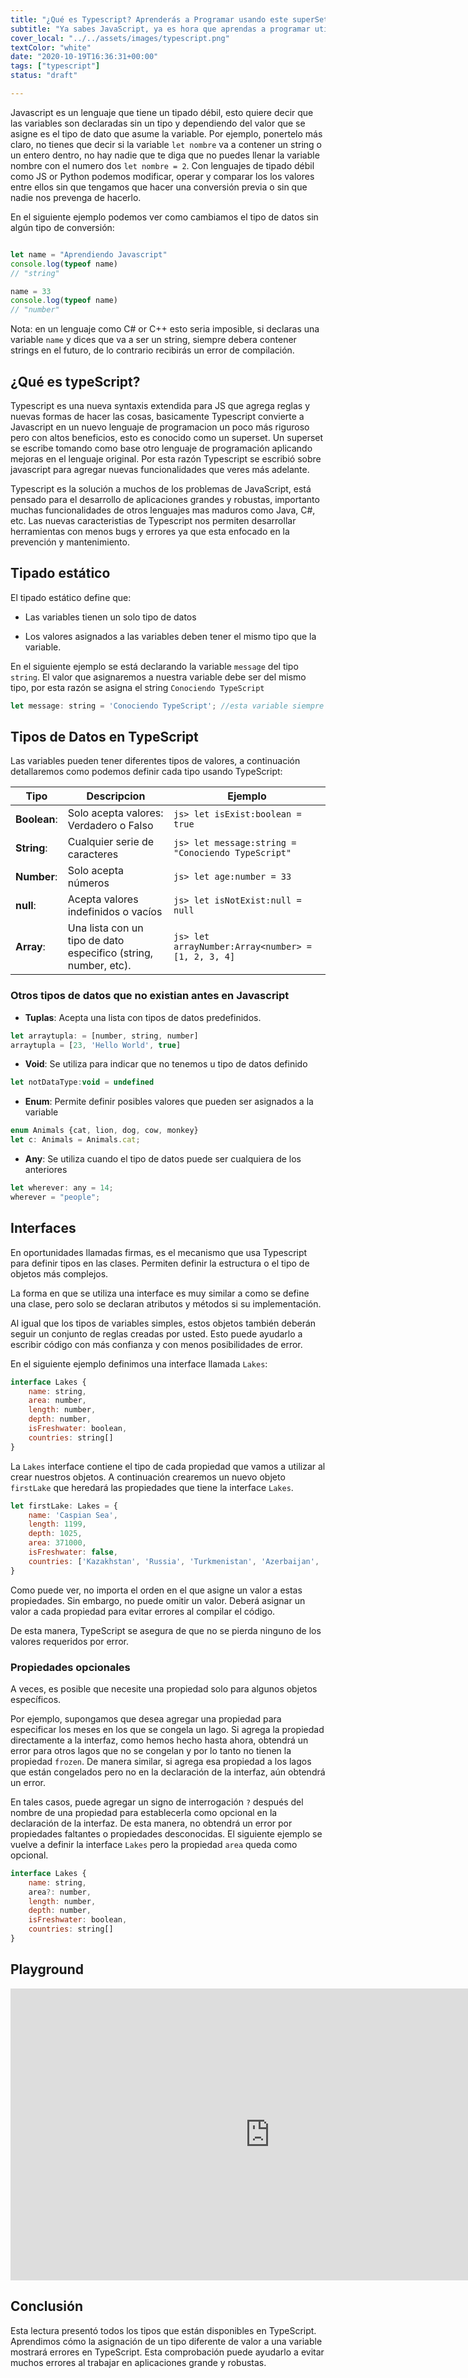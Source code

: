 ```yaml
---
title: "¿Qué es Typescript? Aprenderás a Programar usando este superSet de javascript"
subtitle: "Ya sabes JavaScript, ya es hora que aprendas a programar utilizando TypesCript para llevar tus desarrollos javascript al siguiente nivel."
cover_local: "../../assets/images/typescript.png"
textColor: "white"
date: "2020-10-19T16:36:31+00:00"
tags: ["typescript"]
status: "draft"

---
```


Javascript es un lenguaje que tiene un tipado débil, esto quiere decir que las variables son declaradas sin un tipo y dependiendo del valor que se asigne es el tipo de dato que asume la variable. Por ejemplo, ponertelo más claro, no tienes que decir si la variable `let nombre` va a contener un string o un entero dentro, no hay nadie que te diga que no puedes llenar la variable nombre con el numero dos `let nombre = 2`. Con lenguajes de tipado débil como JS or Python podemos modificar, operar y comparar los los valores entre ellos sin que tengamos que hacer una conversión previa o sin que nadie nos prevenga de hacerlo. 

En el siguiente ejemplo podemos ver como cambiamos el tipo de datos sin algún tipo de conversión:

```javascript

let name = "Aprendiendo Javascript"
console.log(typeof name)
// "string"

name = 33
console.log(typeof name)
// "number"
```
Nota: en un lenguaje como C# or C++ esto seria imposible, si declaras una variable `name` y dices que va a ser un string, siempre debera contener strings en el futuro, de lo contrario recibirás un error de compilación.

## ¿Qué es typeScript?

Typescript es una nueva syntaxis extendida para JS que agrega reglas y nuevas formas de hacer las cosas, basicamente Typescript convierte a Javascript en un nuevo lenguaje de programacion un poco más riguroso pero con altos beneficios, esto es conocido como un superset.   Un superset se escribe tomando como base otro lenguaje de programación aplicando mejoras en el lenguaje original.   Por esta razón Typescript se escribió sobre javascript para agregar nuevas funcionalidades que veres más adelante.

Typescript es la solución a muchos de los problemas de JavaScript, está pensado para el desarrollo de aplicaciones grandes y robustas, importanto muchas funcionalidades de otros lenguajes mas maduros como Java, C#, etc. Las nuevas caracteristias de Typescript nos permiten desarrollar herramientas con menos bugs y errores ya que esta enfocado en la prevención y mantenimiento.


## Tipado estático

El tipado estático define que:

- Las variables tienen un solo tipo de datos

- Los valores asignados a las variables deben tener el mismo tipo que la variable.


En el siguiente ejemplo se está declarando la variable `message` del tipo `string`. El valor que asignaremos a nuestra variable debe ser del mismo tipo, por esta razón se asigna el string `Conociendo TypeScript`

```javascript
let message: string = 'Conociendo TypeScript'; //esta variable siempre debera ser un string.
```


## Tipos de Datos en TypeScript

Las variables pueden tener diferentes tipos de valores, a continuación detallaremos como podemos definir cada tipo usando TypeScript:

| Tipo                  | Descripcion                                       | Ejemplo                           |
| --------------------- | ------------------------------------------------- | --------------------------------- |
| **Boolean**:          | Solo acepta valores: Verdadero o Falso            | `js> let isExist:boolean =  true` |
| **String**:          | Cualquier serie de caracteres            | `js> let message:string = "Conociendo TypeScript"` |
| **Number**:          | Solo acepta números            | `js> let age:number = 33` |
| **null**:          | Acepta valores indefinidos o vacíos            | `js> let isNotExist:null = null` |
| **Array**:          | Una lista con un tipo de dato especifico (string, number, etc).           | `js> let arrayNumber:Array<number> = [1, 2, 3, 4]` |

### Otros tipos de datos que no existian antes en Javascript

- **Tuplas**: Acepta una lista con tipos de datos predefinidos.
```js
let arraytupla: = [number, string, number]
arraytupla = [23, 'Hello World', true]
```

- **Void**: Se utiliza para indicar que no tenemos u tipo de datos definido
```js
let notDataType:void = undefined
```


- **Enum**: Permite definir posibles valores que pueden ser asignados a la variable
```js
enum Animals {cat, lion, dog, cow, monkey}
let c: Animals = Animals.cat;
```


- **Any**: Se utiliza cuando el tipo de datos puede ser cualquiera de los anteriores
```js
let wherever: any = 14;
wherever = "people";
```

## Interfaces

En oportunidades llamadas firmas, es el mecanismo que usa Typescript para definir tipos en las clases. Permiten definir la estructura o el tipo de objetos más complejos.  

La forma en que se utiliza una interface es muy similar a como se define una clase, pero solo se declaran atributos y métodos si su implementación. 

Al igual que los tipos de variables simples, estos objetos también deberán seguir un conjunto de reglas creadas por usted. Esto puede ayudarlo a escribir código con más confianza y con menos posibilidades de error.

En el siguiente ejemplo definimos una interface llamada `Lakes`:

```js
interface Lakes {
    name: string,
    area: number,
    length: number,
    depth: number,
    isFreshwater: boolean,
    countries: string[]
}
```

La `Lakes` interface contiene el tipo de cada propiedad que vamos a utilizar al crear nuestros objetos.  A continuación crearemos un nuevo objeto `firstLake` que heredará las propiedades que tiene la interface `Lakes`.

```js
let firstLake: Lakes = {
    name: 'Caspian Sea',
    length: 1199,
    depth: 1025,
    area: 371000,
    isFreshwater: false,
    countries: ['Kazakhstan', 'Russia', 'Turkmenistan', 'Azerbaijan', 'Iran']
}
```
Como puede ver, no importa el orden en el que asigne un valor a estas propiedades. Sin embargo, no puede omitir un valor. 
Deberá asignar un valor a cada propiedad para evitar errores al compilar el código. 

De esta manera, TypeScript se asegura de que no se pierda ninguno de los valores requeridos por error. 


### Propiedades opcionales
A veces, es posible que necesite una propiedad solo para algunos objetos específicos. 

Por ejemplo, supongamos que desea agregar una propiedad para especificar los meses en los que se congela un lago. Si agrega la propiedad directamente a la interfaz, como hemos hecho hasta ahora, obtendrá un error para otros lagos que no se congelan y por lo tanto no tienen la propiedad `frozen`.  De manera similar, si agrega esa propiedad a los lagos que están congelados pero no en la declaración de la interfaz, aún obtendrá un error.

En tales casos, puede agregar un signo de interrogación `?` después del nombre de una propiedad para establecerla como opcional en la declaración de la interfaz. De esta manera, no obtendrá un error por propiedades faltantes o propiedades desconocidas. El siguiente ejemplo se vuelve a definir la interface `Lakes` pero la propiedad `area` queda como opcional.

```js
interface Lakes {
    name: string,
    area?: number,
    length: number,
    depth: number,
    isFreshwater: boolean,
    countries: string[]
}
```

## Playground

<iframe width="830" height="467" src="https://www.typescriptlang.org/play?#code/PTAEHUFMBsGMHsC2lQBd5oBYoCoE8AHSAZVgCcBLA1UABWgEM8BzM+AVwDsATAGiwoBnUENANQAd0gAjQRVSQAUCEmYKsTKGYUAbpGF4OY0BoadYKdJMoL+gzAzIoz3UNEiPOofEVKVqAHSKymAAmkYI7NCuqGqcANag8ABmIjQUXrFOKBJMggBcISGgoAC0oACCoASMFmgY7p7ehCTkVOle4jUMdRLYTqCc8LEZzCZmoNJODPHFZZXVtZYYkAAeRJTInDQS8po+rf40gnjbDKv8LqD2jpbYoACqAEoAMsK7sUmxkGSCc+VVQQuaTwVb1UBrDYULY7PagbgUZLJH6QbYmJAECjuMigZEMVDsJzCFLNXxtajBBCcQQ0MwAUVWDEQNUgADVHBQGNJ3KAALygABEAAkYNAMOB4GRogLFFTBPB3AExcwABT0xnM9zsyhc9wASmCKhwDQ8ZC8iElzhB7Bo3zcZmY7AYzEg-Fg0HUiS58D0Ii8AoZTJZggFSRxAvADlQAHJhAA5SASAVBFQAeW+ZF2gldWkgx1QjgUrmkeFATgtOlGWH0KAQiBhwiudokkuiIgMHBx3RYbC43CCJSAA" frameborder="0"></iframe>


## Conclusión

Esta lectura presentó todos los tipos que están disponibles en TypeScript. Aprendimos cómo la asignación de un tipo diferente de valor a una variable mostrará errores en TypeScript. Esta comprobación puede ayudarlo a evitar muchos errores al trabajar en aplicaciones grande y robustas.
